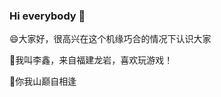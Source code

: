 ### Hi everybody 👋
😄大家好，很高兴在这个机缘巧合的情况下认识大家

👯我叫李鑫，来自福建龙岩，喜欢玩游戏！

💬你我山巅自相逢
<!--
**GhZZYTuser/GhZZYTuser** is a ✨ _special_ ✨ repository because its `README.md` (this file) appears on your GitHub profile.

Here are some ideas to get you started:

- 🔭 I’m currently working on ...
- 🌱 I’m currently learning ...
- 👯 I’m looking to collaborate on ...
- 🤔 I’m looking for help with ...
- 💬 Ask me about ...
- 📫 How to reach me: ...
- 😄 Pronouns: ...
- ⚡ Fun fact: ...
-->
